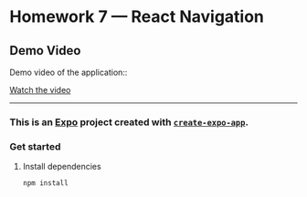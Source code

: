 # Homework 7 — React Navigation

## Demo Video

Demo video of the application::

[Watch the video](./screen_recording/ice_video_20250630-220734.mp4)

---

### This is an [Expo](https://expo.dev) project created with [`create-expo-app`](https://www.npmjs.com/package/create-expo-app).

### Get started

1. Install dependencies

   ```bash
   npm install
   ```
